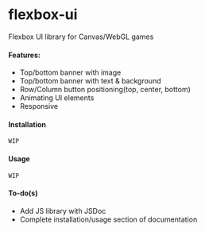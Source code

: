 # flexbox-ui
Flexbox UI library for Canvas/WebGL games 

#### Features:
* Top/bottom banner with image
* Top/bottom banner with text & background
* Row/Column button positioning(top, center, bottom)
* Animating UI elements
* Responsive

#### Installation
```
WIP
```

#### Usage
```
WIP
```


#### To-do(s)
* Add JS library with JSDoc 
* Complete installation/usage section of documentation
